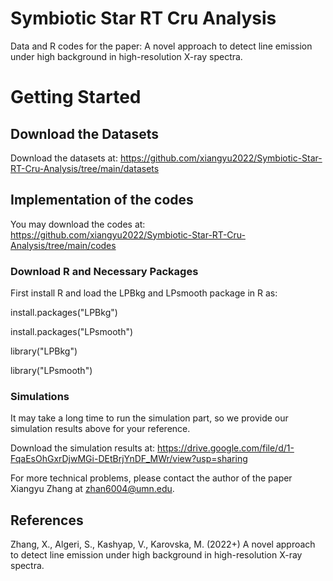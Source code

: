 # Symbiotic Star RT Cru Analysis

Data and R codes for the paper: A novel approach to detect line emission under high background in high-resolution X-ray spectra. 


# Getting Started

## Download the Datasets

Download the datasets at: https://github.com/xiangyu2022/Symbiotic-Star-RT-Cru-Analysis/tree/main/datasets

## Implementation of the codes 

You may download the codes at: https://github.com/xiangyu2022/Symbiotic-Star-RT-Cru-Analysis/tree/main/codes 

### Download R and Necessary Packages

First install R and load the LPBkg and LPsmooth package in R as:

install.packages("LPBkg")

install.packages("LPsmooth")

library("LPBkg")

library("LPsmooth")

### Simulations

It may take a long time to run the simulation part, so we provide our simulation results above for your reference. 

Download the simulation results at: https://drive.google.com/file/d/1-FqaEsOhGxrDjwMGi-DEtBrjYnDF_MWr/view?usp=sharing

For more technical problems, please contact the author of the paper Xiangyu Zhang at zhan6004@umn.edu.


## References

Zhang, X., Algeri, S., Kashyap, V., Karovska, M. (2022+) A novel approach to detect line emission under high background in high-resolution X-ray spectra.

